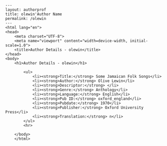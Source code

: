 
    ---
    layout: authorprof
    title: olewin'Author Name 
    permalink: /olewin
    ---
    <html lang="en">
    <head>
        <meta charset="UTF-8">
        <meta name="viewport" content="width=device-width, initial-scale=1.0">
        <title>Author Details - olewin</title>
    </head>
    <body>
        <h1>Author Details - olewin</h1>
        
            <ul>
                <li><strong>Title:</strong> Some Jamaican Folk Songs</li>
                <li><strong>Author:</strong> Olive Lewin</li>
                <li><strong>Descriptor:</strong> </li>
                <li><strong>Genre:</strong> Anthology</li>
                <li><strong>Language:</strong> English</li>
                <li><strong>Pub ID:</strong> oxford_england</li>
                <li><strong>Pubdate:</strong> 1970</li>
                <li><strong>Publisher:</strong> Oxford University Press</li>
                <li><strong>Translation:</strong> n</li>
            </ul>
            <hr>
            
        </body>
        </html>
        